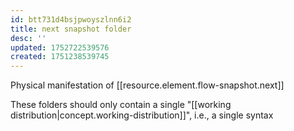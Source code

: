 ```yaml
---
id: btt731d4bsjpwoyszlnn6i2
title: next snapshot folder
desc: ''
updated: 1752722539576
created: 1751238539745
---
```


Physical manifestation of [[resource.element.flow-snapshot.next]]

These folders should only contain a single "[[working distribution|concept.working-distribution]]", i.e., a single syntax
